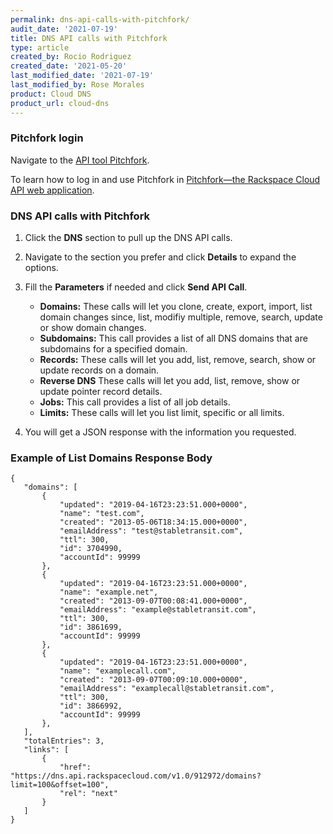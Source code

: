 ```yaml
---
permalink: dns-api-calls-with-pitchfork/
audit_date: '2021-07-19'
title: DNS API calls with Pitchfork
type: article
created_by: Rocio Rodriguez
created_date: '2021-05-20'
last_modified_date: '2021-07-19'
last_modified_by: Rose Morales
product: Cloud DNS
product_url: cloud-dns
---
```


### Pitchfork login

Navigate to the [API tool Pitchfork](https://pitchfork.rax.io/).

To learn how to log in and use Pitchfork in
[Pitchfork—the Rackspace Cloud API web application](/support/how-to/pitchfork-the-rackspace-cloud-api-web-application).

### DNS API calls with Pitchfork

1. Click the **DNS** section to pull up the DNS API calls.
2. Navigate to the section you prefer and click **Details** to expand the
   options.
3. Fill the **Parameters** if needed and click **Send API Call**.

    - **Domains:** These calls will let you clone, create, export, import, list
    domain changes since, list, modifiy multiple, remove, search, update or show
    domain changes.
    - **Subdomains:** This call provides a list of all DNS domains that are
    subdomains for a specified domain.
    - **Records:** These calls will let you add, list, remove, search, show or
    update records on a domain.
    - **Reverse DNS** These calls will let you add, list, remove, show or update
    pointer record details.
    - **Jobs:** This call provides a list of all job details.
    - **Limits:** These calls will let you list limit, specific or all limits.

4. You will get a JSON response with the information you requested.

### Example of List Domains Response Body

 ```"images": [
{
    "domains": [
        {
            "updated": "2019-04-16T23:23:51.000+0000", 
            "name": "test.com", 
            "created": "2013-05-06T18:34:15.000+0000", 
            "emailAddress": "test@stabletransit.com", 
            "ttl": 300, 
            "id": 3704990, 
            "accountId": 99999
        }, 
        {
            "updated": "2019-04-16T23:23:51.000+0000", 
            "name": "example.net", 
            "created": "2013-09-07T00:08:41.000+0000", 
            "emailAddress": "example@stabletransit.com", 
            "ttl": 300, 
            "id": 3861699, 
            "accountId": 99999
        }, 
        {
            "updated": "2019-04-16T23:23:51.000+0000", 
            "name": "examplecall.com", 
            "created": "2013-09-07T00:09:10.000+0000", 
            "emailAddress": "examplecall@stabletransit.com", 
            "ttl": 300, 
            "id": 3866992, 
            "accountId": 99999
        }, 
    ], 
    "totalEntries": 3, 
    "links": [
        {
            "href": "https://dns.api.rackspacecloud.com/v1.0/912972/domains?limit=100&offset=100", 
            "rel": "next"
        }
    ]
}
 ```
